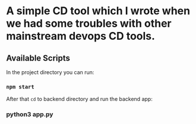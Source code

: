 # A simple CD tool which I wrote when we had some troubles with other mainstream devops CD tools.

## Available Scripts

In the project directory you can run:

### `npm start`

After that `cd` to backend directory and run the backend app:

### python3 app.py


